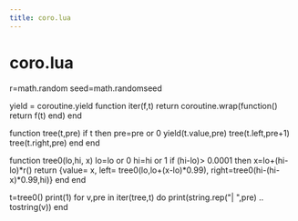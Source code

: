 ```yaml
---
title: coro.lua
---
```




# coro.lua
r=math.random
seed=math.randomseed

yield = coroutine.yield
function iter(f,t) 
  return coroutine.wrap(function() return f(t) end)
end

function tree(t,pre)
  if t then
    pre=pre or 0
    yield(t.value,pre)
    tree(t.left,pre+1) 
    tree(t.right,pre) 
  end
end

function tree0(lo,hi, x)
  lo=lo or 0
  hi=hi or 1
  if (hi-lo)> 0.0001 then
    x=lo+(hi-lo)*r()
    return  {value= x,
             left= tree0(lo,lo+(x-lo)*0.99),
             right=tree0(hi-(hi-x)*0.99,hi)} 
             end 
             end

t=tree0()
print(1)
for v,pre in iter(tree,t) do
  print(string.rep("| ",pre) .. tostring(v))
end
